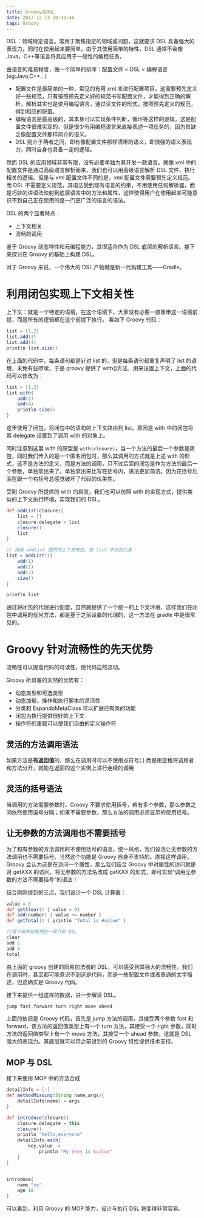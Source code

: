 ```yaml
---
title: Groovy与DSL
date: 2017-12-13 10:33:46
tags: Groovy
---
```


DSL：领域特定语言。常用于聚焦指定的领域或问题，这就要求 DSL 具备强大的表现力，同时在使用起来要简单。由于其使用简单的特性，DSL 通常不会像 Java，C++等语言将其应用于一般性的编程任务。

由语言的难易程度，做一个简单的排序：配置文件 < DSL < 编程语言(eg:Java,C++...)
- 配置文件是最简单的一种，常见的有用 xml 来进行配置项目，这需要预先定义好一些规范，只有按照预先定义好的规范书写配置文件，才能得到正确的解析。解析其实也是使用编程语言，通过读文件的形式，按照预先定义的规范，得到相应的配置。
- 编程语言是最高级的，其本身可以实现条件判断，循环等这样的逻辑，这是配置文件很难实现的。但是很少有用编程语言来直接表述一项任务的，因为其缺乏像配置文件那样简介的语义。
- DSL 则介于两者之间，即有像配置文件那样清晰的语义，即很强的语义表现力，同时自身也具备一定的逻辑。

然而 DSL 的应用领域非常有限，没有必要单独为其开发一款语言。就像 xml 中的配置文件是通过高级语言解析而来，我们也可以用高级语言解析 DSL 文件，执行相关的逻辑。但是与 xml 配置文件不同的是，xml 配置文件需要预先定义规范。而 DSL 不需要定义规范，其语法受到现有语言的约束，不用使用任何解析器，而是巧妙的讲语法映射到底层语言中的方法和属性，这样使得用户在使用起来可能意识不到自己正在使用的是一门更广泛的语言的语法。


DSL 的两个显著特点：
- 上下文相关
- 流畅的调用

鉴于 Groovy 动态特性和元编程能力，其很适合作为 DSL 底层的解析语言。接下来探讨在 Groovy 的基础上构建 DSL。

对于 Groovy 来说，一个伟大的 DSL 产物就是新一代构建工具——Gradle。


<!--more-->

# 利用闭包实现上下文相关性
上下文：就是一个特定的语境，在这个语境下，大家没有必要一直重申这一语境前提，而是所有的逻辑都在这个前提下执行。
看如下 Groovy 代码：
```groovy
list = [1,2]
list.add(3)
list.add(4)
println list.size()
```
在上面的代码中，每条语句都是针对 list 的，但是每条语句都重复声明了 list 的语境，未免有些啰嗦，于是 groovy 提供了 with()方法，用来设置上下文，上面的代码可以修改为：

```groovy
list = [1,2]
list.with{
	add(3)
	add(4)
	println size()
}
```
这里使用了闭包，将闭包中的语句的上下文路由到 list。原因是 with 中的闭包将其 delegate 设置到了调用 with 的对象上。

同时注意到这里 with 的原型是 `with(closure)`，当一个方法的最后一个参数是闭包，同时我们传入的是一个匿名闭包时，那么其调用的方式就是上述 with 的形式，这不是方法的定义，而是方法的调用，只不过后面的闭包是作为方法的最后一个参数，单独拿出来了。单独拿出来比写在括号内，语法更加简洁。因为花括号后面在跟一个右括号总感觉破坏了代码的优美性。

受到 Groovy 所提供的 with 的启发，我们也可以仿照 with 的实现方式，提供类似的上下文执行环境，实现我们的 DSL。
```groovy
def addList(closure){
	list = []
	closure.delegate = list
	closure()
	list
}

// 调用 addList 提供的上下文特性，想 list 中添加元素
list = addList(){
    add(1)
    add(2)
    add(3)
    size()
}

println list
```

通过将闭包的代理进行配置，自然就提供了一个统一的上下文环境，这样我们在闭包中调用的任何方法，都是基于之前设置的代理的，这一方法在 gradle 中是很常见的。


# Groovy 针对流畅性的先天优势
流畅性可以提高代码的可读性，使代码自然流动。

Groovy 所具备的天然的优势有：
- 动态类型和可选类型
- 动态加载，操作和执行脚本的灵活性
- 分类和 ExpandoMetaClass 可以扩展已有类的功能
- 闭包为执行提供很好的上下文
- 操作符的重载可以使我们自由的定义操作符


## 灵活的方法调用语法
如果方法是**有返回值**的，那么在调用时可以不使用点符号(.) 而是用空格将调用者和方法分开，就能在返回的这个实例上进行连续的调用

## 灵活的括号语法
当调用的方法需要参数时，Groovy 不要求使用括号，若有多个参数，那么参数之间依然使用逗号分隔；如果不需要参数，那么方法的调用必须显示的使用括号。

## 让无参数的方法调用也不需要括号
为了和有参数的方法调用时不使用括号的语法，统一风格，我们设法让无参数的方法调用也不需要括号。当然这个功能是 Groovy 自身不支持的。直接这样调用，Groovy 会认为这是在访问一个属性，那么我们结合 Groovy 中对属性的访问就是对 getXXX 的访问，将无参数的方法名改成 getXXX 的形式，即可实现“调用无参数的方法不需要括号”的语法！

结合刚刚提到的三点，我们设计一个 DSL 计算器：
```groovy
value = 0
def getClear() { value = 0}
def add(number) { value += number }
def getTotal() { println "Total is #value" }

//接下来开始使用这一简介的 DSL
clear
add 2
add 5
total
```

由上面的 groovy 创建的简易加法器的 DSL，可以感受到其强大的流畅性。我们在调用时，甚至都可能意识不到这是代码，而是一些配置文件或者普通的文字描述，但这确实是 Groovy 代码。

接下来提供一组这样的数据，进一步解读 DSL。
```groovy
jump fast,forward turn right move ahead
```

上面的依旧是 Groovy 代码，首先是 jump 方法的调用，其接受两个参数 fast 和 forward，该方法的返回值类型上有一个 turn 方法，其接受一个 right 参数，同时方法的返回值类型上有一个 move 方法，其接受一个 ahead 参数。这就是 DSL 强大的表现力。其底层就可以用之前讲到的 Groovy 特性提供技术支持。

## MOP 与 DSL
接下来使用 MOP 中的方法合成

```groovy
detailInfo = [:]
def methodMissing(String name,args){
    detailInfo[name] = args
}

def introduce(closure){
    closure.delegate = this
    closure()
    println "hello,everyone"
    detailInfo.each{
        key,value ->
            println "My $key is $value"
    }
}


introduce{
    name "zx"
    age 18
}
```

可以看到，利用 Groovy 的 MOP 能力，设计与执行 DSL 将变得非常容易。

